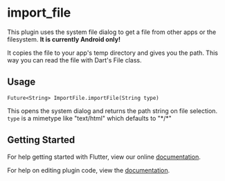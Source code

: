 # import_file

This plugin uses the system file dialog to get a file from other apps or the filesystem. **It is currently Android only!**

It copies the file to your app's temp directory and gives you the path. This way you can read the file with Dart's File class.

## Usage
```
Future<String> ImportFile.importFile(String type)
```
This opens the system dialog and returns the path string on file selection.  
```type``` is a mimetype like "text/html" which defaults to "\*/*"

## Getting Started

For help getting started with Flutter, view our online
[documentation](https://flutter.io/).

For help on editing plugin code, view the [documentation](https://flutter.io/platform-plugins/#edit-code).
